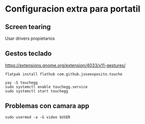 # Configuracion extra para portatil
## Screen tearing

Usar drivers propietarios

## Gestos teclado
https://extensions.gnome.org/extension/4033/x11-gestures/

    flatpak install flathub com.github.joseexposito.touche

    yay -S touchegg 
    sudo systemctl enable touchegg.service
    sudo systemctl start touchegg
    
## Problemas con camara app
    sudo usermod -a -G video $USER
